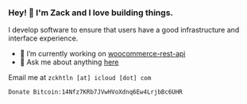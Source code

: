 ### Hey! 👋 I'm Zack and I love building things.

I develop software to ensure that users have a good infrastructure and interface experience.

- 🔭 I’m currently working on [woocommerce-rest-api](https://github.com/woocommerce/woocommerce-rest-api)
- 💬 Ask me about anything [here](https://github.com/zackha/zackha/issues)

Email me at `zckhtln [at] icloud [dot] com`

```
Donate Bitcoin:14Nfz7KRb7JVwHVoXdnq6Ew4LrjbBc6UHR
```
